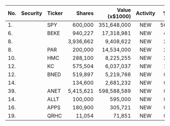 No. | Security | Ticker | Shares | Value (x$1000) | Activity | % Port
|--- | --- | --- | ---:| ---:|:---:| ---:|
 1.||SPY</a>|600,000|351,648,000|NEW|56.24%|<a href=rel="bookmark"></a>
6.||BEKE</a>|940,227|17,318,981|NEW|4.63%|<a href=rel="bookmark"></a>
8.|||3,936,662|9,408,622|NEW|2.51%|rel="bookmark"></a>
8.||PAR</a>|200,000|14,534,000|NEW|2.32%|<a href=rel="bookmark"></a>
10.||HMC</a>|288,100|8,225,255|NEW|2.19%|<a href=rel="bookmark"></a>
12.||KC</a>|575,504|6,037,037|NEW|1.61%|<a href=rel="bookmark"></a>
12.||BNED</a>|519,897|5,219,766|NEW|0.83%|<a href=rel="bookmark"></a>
14.|||134,600|2,681,232|NEW|0.71%|rel="bookmark"></a>
39.||ANET</a>|5,415,621|598,588,589|NEW|0.47%|<a href=rel="bookmark"></a>
14.||ALLT</a>|100,000|595,000|NEW|0.09%|<a href=rel="bookmark"></a>
16.||APPS</a>|180,900|305,721|NEW|0.04%|<a href=rel="bookmark"></a>
19.||QRHC</a>|11,054|71,851|NEW|0.01%|<a href=rel="bookmark"></a>
